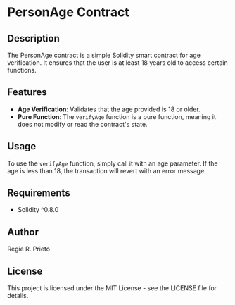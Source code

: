 # PersonAge Contract

## Description
The PersonAge contract is a simple Solidity smart contract for age verification. It ensures that the user is at least 18 years old to access certain functions.

## Features
- **Age Verification**: Validates that the age provided is 18 or older.
- **Pure Function**: The `verifyAge` function is a pure function, meaning it does not modify or read the contract's state.

## Usage
To use the `verifyAge` function, simply call it with an age parameter. If the age is less than 18, the transaction will revert with an error message.

## Requirements
- Solidity ^0.8.0

## Author
Regie R. Prieto

## License
This project is licensed under the MIT License - see the LICENSE file for details.
